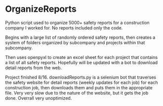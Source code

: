 # OrganizeReports
Python script used to organize 5000+ safety reports for a construction company I worked for. No reports included only the code.

Begins with a large list of randomly ordered safety reports, then creates a system of folders organized by subcompany and projects within that subcompany.

Then uses openpyxl to create an excel sheet for each project that contains a list of all safety reports. Hopefully will be updated with a bot to download detail reports from the web.

Project finished 8/16. downloadReports.py is a selenium bot that traverses the safety website for detail reports (weekly updates for each job) for each construction job, then downloads them and puts them in the appropriate file. Very very slow due to the nature of the website, but it gets the job done. Overrall very unoptimized.
